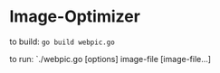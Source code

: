 # Image-Optimizer

to build:
`go build webpic.go`

to run:
`./webpic.go [options] image-file [image-file...]